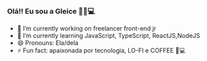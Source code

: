 ### Olá!! Eu sou a Gleice 👩‍💻💻

<!--
**gleicebsouza/gleicebsouza** is a ✨ _special_ ✨ repository because its `README.md` (this file) appears on your GitHub profile.

-->
- 🔭 I’m currently working on freelancer front-end jr
- 🌱 I’m currently learning JavaScript, TypeScript, ReactJS,NodeJS
- 😄 Pronouns: Ela/dela
- ⚡ Fun fact: apaixonada por tecnologia, LO-FI e COFFEE 💜💻


